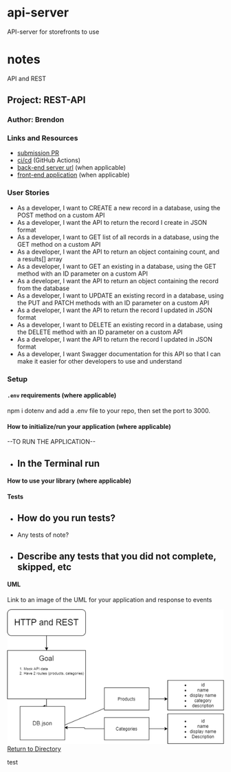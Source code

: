 # api-server
API-server for storefronts to use

# notes
API and REST



## Project: REST-API

### Author: Brendon

### Links and Resources

- [submission PR](https://github.com/brendon-401-advanced-javascript/api-server/pull/6)
- [ci/cd](https://github.com/brendon-401-advanced-javascript/api-server/actions) (GitHub Actions)
- [back-end server url](http://xyz.com) (when applicable)
- [front-end application](http://xyz.com) (when applicable)

### User Stories

* As a developer, I want to CREATE a new record in a database, using the POST method on a custom API
* As a developer, I want the API to return the record I create in JSON format
* As a developer, I want to GET list of all records in a database, using the GET method on a custom API
* As a developer, I want the API to return an object containing count, and a results[] array
* As a developer, I want to GET an existing in a database, using the GET method with an ID parameter on a custom API
* As a developer, I want the API to return an object containing the record from the database
* As a developer, I want to UPDATE an existing record in a database, using the PUT and PATCH methods with an ID parameter on a custom API
* As a developer, I want the API to return the record I updated in JSON format
* As a developer, I want to DELETE an existing record in a database, using the DELETE method with an ID parameter on a custom API
* As a developer, I want the API to return the record I updated in JSON format
* As a developer, I want Swagger documentation for this API so that I can make it easier for other developers to use and understand

### Setup

#### `.env` requirements (where applicable)

npm i dotenv and add a .env file to your repo, then set the port to 3000.


#### How to initialize/run your application (where applicable)

--TO RUN THE APPLICATION--
- In the Terminal run 
    -

#### How to use your library (where applicable)

#### Tests

- How do you run tests?
    - 
- Any tests of note?
- Describe any tests that you did not complete, skipped, etc
    - 

#### UML

Link to an image of the UML for your application and response to events

![UML](./assets/img/API-REST-UML.png)
[Return to Directory](##Directory)

test